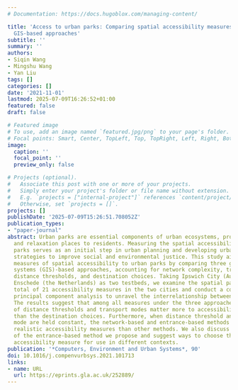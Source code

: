 ```yaml
---
# Documentation: https://docs.hugoblox.com/managing-content/

title: 'Access to urban parks: Comparing spatial accessibility measures using three
  GIS-based approaches'
subtitle: ''
summary: ''
authors:
- Siqin Wang
- Mingshu Wang
- Yan Liu
tags: []
categories: []
date: '2021-11-01'
lastmod: 2025-07-09T16:26:52+01:00
featured: false
draft: false

# Featured image
# To use, add an image named `featured.jpg/png` to your page's folder.
# Focal points: Smart, Center, TopLeft, Top, TopRight, Left, Right, BottomLeft, Bottom, BottomRight.
image:
  caption: ''
  focal_point: ''
  preview_only: false

# Projects (optional).
#   Associate this post with one or more of your projects.
#   Simply enter your project's folder or file name without extension.
#   E.g. `projects = ["internal-project"]` references `content/project/deep-learning/index.md`.
#   Otherwise, set `projects = []`.
projects: []
publishDate: '2025-07-09T15:26:51.708052Z'
publication_types:
- "paper-journal"
abstract: Urban parks are essential components of urban ecosystems, providing recreation
  and relaxation places to residents. Measuring the spatial accessibility to urban
  parks serves as an initial step in urban planning and developing urban development
  strategies to improve social and environmental justice. This study aims to evaluate
  measures of spatial accessibility to urban parks by comparing three geographic information
  systems (GIS)-based approaches, accounting for network complexity, transport modes,
  distance thresholds, and destination choices. Taking Ipswich City (Australia) and
  Enschede (the Netherlands) as two testbeds, we examine the spatial patterns of a
  total of 21 accessibility measures in the two cities and conduct a correlation and
  principal component analysis to unravel the interrelationship between these measures.
  The results suggest that among all measures under the three approaches, the selection
  of distance thresholds and transport modes matter more to accessibility measures
  than the destination choices. Furthermore, when distance threshold and transport
  mode are held constant, the network-based and entrance-based methods provide more
  realistic accessibility measures than other methods. We also discuss the generality
  of the entrance-based method we propose and suggest ways to choose the most appropriate
  accessibility measure for use in different contexts.
publication: '*Computers, Environment and Urban Systems*, 90'
doi: 10.1016/j.compenvurbsys.2021.101713
links:
- name: URL
  url: https://eprints.gla.ac.uk/252889/
---
```

